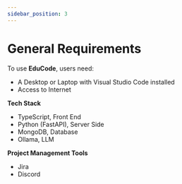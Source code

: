 ```yaml
---
sidebar_position: 3
---
```


# General Requirements

To use **EduCode**, users need:
- A Desktop or Laptop with Visual Studio Code installed
- Access to Internet

**Tech Stack**
- TypeScript, Front End
- Python (FastAPI), Server Side
- MongoDB, Database
- Ollama, LLM

**Project Management Tools**
- Jira
- Discord
